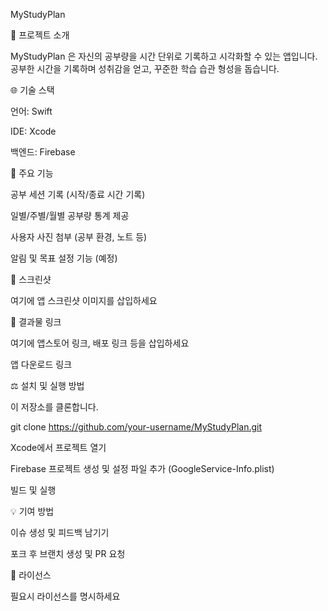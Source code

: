 MyStudyPlan

🔄 프로젝트 소개

MyStudyPlan 은 자신의 공부량을 시간 단위로 기록하고 시각화할 수 있는 앱입니다. 공부한 시간을 기록하며 성취감을 얻고, 꾸준한 학습 습관 형성을 돕습니다.

🌐 기술 스택

언어: Swift

IDE: Xcode

백엔드: Firebase

🔧 주요 기능

공부 세션 기록 (시작/종료 시간 기록)

일별/주별/월별 공부량 통계 제공

사용자 사진 첨부 (공부 환경, 노트 등)

알림 및 목표 설정 기능 (예정)

📸 스크린샷

여기에 앱 스크린샷 이미지를 삽입하세요



🔗 결과물 링크

여기에 앱스토어 링크, 배포 링크 등을 삽입하세요

앱 다운로드 링크

⚖️ 설치 및 실행 방법

이 저장소를 클론합니다.

git clone https://github.com/your-username/MyStudyPlan.git

Xcode에서 프로젝트 열기

Firebase 프로젝트 생성 및 설정 파일 추가 (GoogleService-Info.plist)

빌드 및 실행

💡 기여 방법

이슈 생성 및 피드백 남기기

포크 후 브랜치 생성 및 PR 요청

💼 라이선스

필요시 라이선스를 명시하세요
